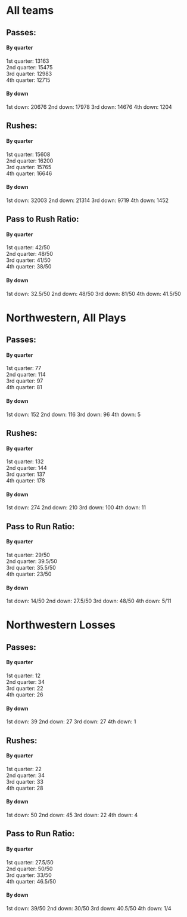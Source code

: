 # All teams

## Passes:

#### By quarter
1st quarter: 13163  
2nd quarter: 15475  
3rd quarter: 12983  
4th quarter: 12715  

#### By down
1st down: 20676
2nd down: 17978
3rd down: 14676
4th down: 1204

## Rushes:

#### By quarter
1st quarter: 15608  
2nd quarter: 16200  
3rd quarter: 15765  
4th quarter: 16646  

#### By down
1st down: 32003
2nd down: 21314
3rd down: 9719
4th down: 1452

## Pass to Rush Ratio:

#### By quarter
1st quarter: 42/50  
2nd quarter: 48/50  
3rd quarter: 41/50  
4th quarter: 38/50 

#### By down
1st down: 32.5/50
2nd down: 48/50
3rd down: 81/50
4th down: 41.5/50

# Northwestern, All Plays

## Passes:

#### By quarter
1st quarter: 77  
2nd quarter: 114  
3rd quarter: 97  
4th quarter: 81  

#### By down
1st down: 152
2nd down: 116
3rd down: 96
4th down: 5

## Rushes:

#### By quarter
1st quarter: 132  
2nd quarter: 144  
3rd quarter: 137   
4th quarter: 178  

#### By down
1st down: 274
2nd down: 210
3rd down: 100
4th down: 11

## Pass to Run Ratio:

#### By quarter
1st quarter: 29/50  
2nd quarter: 39.5/50  
3rd quarter: 35.5/50  
4th quarter: 23/50

#### By down

1st down: 14/50
2nd down: 27.5/50
3rd down: 48/50
4th down: 5/11

# Northwestern Losses

## Passes:

#### By quarter

1st quarter: 12  
2nd quarter: 34  
3rd quarter: 22  
4th quarter: 26  

#### By down

1st down: 39
2nd down: 27
3rd down: 27
4th down: 1

## Rushes:

#### By quarter

1st quarter: 22  
2nd quarter: 34  
3rd quarter: 33  
4th quarter: 28  

#### By down

1st down: 50
2nd down: 45
3rd down: 22
4th down: 4

## Pass to Run Ratio:

#### By quarter

1st quarter: 27.5/50  
2nd quarter: 50/50  
3rd quarter: 33/50  
4th quarter: 46.5/50

#### By down 

1st down: 39/50
2nd down: 30/50
3rd down: 40.5/50
4th down: 1/4
